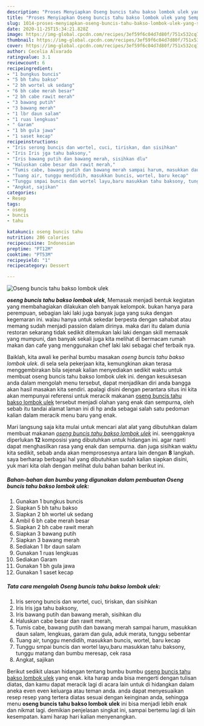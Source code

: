 ```yaml
---
description: "Proses Menyiapkan Oseng buncis tahu bakso lombok ulek yang Sempurna"
title: "Proses Menyiapkan Oseng buncis tahu bakso lombok ulek yang Sempurna"
slug: 1014-proses-menyiapkan-oseng-buncis-tahu-bakso-lombok-ulek-yang-sempurna
date: 2020-11-25T15:34:21.828Z
image: https://img-global.cpcdn.com/recipes/3ef59f6c04d7d80f/751x532cq70/oseng-buncis-tahu-bakso-lombok-ulek-foto-resep-utama.jpg
thumbnail: https://img-global.cpcdn.com/recipes/3ef59f6c04d7d80f/751x532cq70/oseng-buncis-tahu-bakso-lombok-ulek-foto-resep-utama.jpg
cover: https://img-global.cpcdn.com/recipes/3ef59f6c04d7d80f/751x532cq70/oseng-buncis-tahu-bakso-lombok-ulek-foto-resep-utama.jpg
author: Cecelia Alvarado
ratingvalue: 3.1
reviewcount: 6
recipeingredient:
- "1 bungkus buncis"
- "5 bh tahu bakso"
- "2 bh wortel uk sedang"
- "6 bh cabe merah besar"
- "2 bh cabe rawit merah"
- "3 bawang putih"
- "3 bawang merah"
- "1 lbr daun salam"
- "1 ruas lengkuas"
- " Garam"
- "1 bh gula jawa"
- "1 saset kecap"
recipeinstructions:
- "Iris serong buncis dan wortel, cuci, tiriskan, dan sisihkan"
- "Iris Iris jga tahu baksony,"
- "Iris bawang putih dan bawang merah, sisihkan dlu"
- "Haluskan cabe besar dan rawit merah,"
- "Tumis cabe, bawang putih dan bawang merah sampai harum, masukkan daun salam, lengkuas, garam dan gula, aduk merata, tunggu sebentar"
- "Tuang air, tunggu mendidih, masukkan buncis, wortel, baru kecap"
- "Tunggu smpai buncis dan wortel layu,baru masukkan tahu baksony, tunggu matang dan bumbu meresap, cek rasa"
- "Angkat, sajikan"
categories:
- Resep
tags:
- oseng
- buncis
- tahu

katakunci: oseng buncis tahu 
nutrition: 286 calories
recipecuisine: Indonesian
preptime: "PT12M"
cooktime: "PT53M"
recipeyield: "1"
recipecategory: Dessert

---
```



![Oseng buncis tahu bakso lombok ulek](https://img-global.cpcdn.com/recipes/3ef59f6c04d7d80f/751x532cq70/oseng-buncis-tahu-bakso-lombok-ulek-foto-resep-utama.jpg)

<b><i>oseng buncis tahu bakso lombok ulek</i></b>, Memasak menjadi bentuk kegiatan yang membahagiakan dilakukan oleh banyak kelompok. bukan hanya para perempuan, sebagian laki laki juga banyak juga yang suka dengan kegemaran ini. walau hanya untuk sekedar berpesta dengan sahabat atau memang sudah menjadi passion dalam dirinya. maka dari itu dalam dunia restoran sekarang tidak sedikit ditemukan laki laki dengan skill memasak yang mumpuni, dan banyak sekali juga kita melihat di bermacam rumah makan dan cafe yang menggunakan chef laki laki sebagai chef terbaik nya.

Baiklah, kita awali ke perihal bumbu masakan <i>oseng buncis tahu bakso lombok ulek</i>. di sela sela pekerjaan kita, kemungkinan akan terasa menggembirakan bila sejenak kalian menyediakan sedikit waktu untuk membuat oseng buncis tahu bakso lombok ulek ini. dengan kesuksesan anda dalam mengolah menu tersebut, dapat menjadikan diri anda bangga akan hasil masakan kita sendiri. apalagi disini dengan perantara situs ini kita akan mempunyai referensi untuk meracik makanan <u>oseng buncis tahu bakso lombok ulek</u> tersebut menjadi olahan yang enak dan sempurna, oleh sebab itu tandai alamat laman ini di hp anda sebagai salah satu pedoman kalian dalam meracik menu baru yang enak.




Mari langsung saja kita mulai untuk mencari alat alat yang dibutuhkan dalam membuat makanan <u><i>oseng buncis tahu bakso lombok ulek</i></u> ini. seenggaknya diperlukan <b>12</b> komposisi yang dibutuhkan untuk hidangan ini. agar nanti dapat menghasilkan rasa yang enak dan sempurna. dan juga sisihkan waktu kita sedikit, sebab anda akan memprosesnya antara lain dengan <b>8</b> langkah. saya berharap berbagai hal yang dibutuhkan sudah kalian siapkan disini, yuk mari kita olah dengan melihat dulu bahan bahan berikut ini.

<!--inarticleads1-->

##### Bahan-bahan dan bumbu yang digunakan dalam pembuatan Oseng buncis tahu bakso lombok ulek:

1. Gunakan 1 bungkus buncis
1. Siapkan 5 bh tahu bakso
1. Siapkan 2 bh wortel uk sedang
1. Ambil 6 bh cabe merah besar
1. Siapkan 2 bh cabe rawit merah
1. Siapkan 3 bawang putih
1. Siapkan 3 bawang merah
1. Sediakan 1 lbr daun salam
1. Gunakan 1 ruas lengkuas
1. Sediakan  Garam
1. Gunakan 1 bh gula jawa
1. Gunakan 1 saset kecap




<!--inarticleads2-->

##### Tata cara mengolah Oseng buncis tahu bakso lombok ulek:

1. Iris serong buncis dan wortel, cuci, tiriskan, dan sisihkan
1. Iris Iris jga tahu baksony,
1. Iris bawang putih dan bawang merah, sisihkan dlu
1. Haluskan cabe besar dan rawit merah,
1. Tumis cabe, bawang putih dan bawang merah sampai harum, masukkan daun salam, lengkuas, garam dan gula, aduk merata, tunggu sebentar
1. Tuang air, tunggu mendidih, masukkan buncis, wortel, baru kecap
1. Tunggu smpai buncis dan wortel layu,baru masukkan tahu baksony, tunggu matang dan bumbu meresap, cek rasa
1. Angkat, sajikan




Berikut sedikit ulasan hidangan tentang bumbu bumbu <u>oseng buncis tahu bakso lombok ulek</u> yang enak. kita harap anda bisa mengerti dengan tulisan diatas, dan kamu dapat meracik lagi di acara lain untuk di hidangkan dalam aneka even even keluarga atau teman anda. anda dapat menyesuaikan resep resep yang tertera diatas sesuai dengan keinginan anda, sehingga menu <b>oseng buncis tahu bakso lombok ulek</b> ini bisa menjadi lebih enak dan nikmat lagi. demikian penjelasan singkat ini, sampai bertemu lagi di lain kesempatan. kami harap hari kalian menyenangkan.
